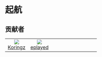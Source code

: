 # 起航

## 贡献者

<table style="width: 100%; text-align: center;">
  <tbody>
    <tr>
      <td style="width: 25%">
        <a href="https://github.com/koringz">
          <img src="https://avatars0.githubusercontent.com/u/13350327" />
          <div>Koringz</div>
        </a>
      </td>
      <td style="width: 25%">
        <a href="https://github.com/eplayed">
          <img src="https://avatars1.githubusercontent.com/u/18024636" />
          <div>eplayed</div>
        </a>
      </td>
      <td style="width: 25%"></td>
      <td style="width: 25%"></td>
    </tr>
  </tbody>
</table>
